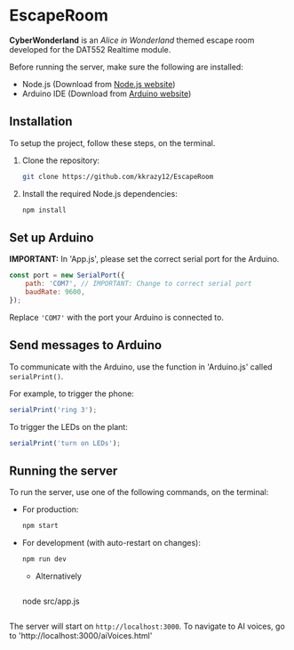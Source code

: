 # EscapeRoom
**CyberWonderland** is an *Alice in Wonderland* themed escape room developed for the DAT552 Realtime module.

Before running the server, make sure the following are installed:
- Node.js (Download from [Node.js website](https://nodejs.org/))
- Arduino IDE (Download from [Arduino website](https://www.arduino.cc/en/software))

## Installation 
To setup the project, follow these steps, on the terminal.  

1. Clone the repository:
   ```bash
   git clone https://github.com/kkrazy12/EscapeRoom
   ```
2. Install the required Node.js dependencies:
   ```bash
   npm install
   ```

## Set up Arduino
**IMPORTANT:** In 'App.js', please set the correct serial port for the Arduino.

```javascript
const port = new SerialPort({
    path: 'COM7', // IMPORTANT: Change to correct serial port
    baudRate: 9600,
});

```
Replace `'COM7'` with the port your Arduino is connected to.

## Send messages to Arduino

To communicate with the Arduino, use the function in 'Arduino.js' called `serialPrint()`. 

For example, to trigger the phone: 
```javascript
serialPrint('ring 3');
```

To trigger the LEDs on the plant:
```javascript
serialPrint('turn on LEDs');
```

## Running the server
To run the server, use one of the following commands, on the terminal:
- For production:
  ```bash
  npm start
  ```
- For development (with auto-restart on changes):
  ```bash
  npm run dev
  ```
  - Alternatively
    ```bash
  node src/app.js
  ```  

The server will start on `http://localhost:3000`. 
To navigate to AI voices, go to 'http://localhost:3000/aiVoices.html'
